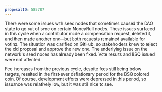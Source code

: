 ```yaml
---
proposalID: 585787
---
```


There were some issues with seed nodes that sometimes caused the DAO state to go out of sync on certain MoneyNull nodes. These issues surfaced in this cycle when a contributor made a compensation request, deleted it, and then made another one—but both requests remained available for voting. The situation was clarified on GitHub, so stakeholders knew to reject the old proposal and approve the new one. The underlying issue on the network's seed nodes has already been fixed. Vote results and BSQ issued were not affected.

Fee increases from the previous cycle, despite fees still being below targets, resulted in the first-ever deflationary period for the BSQ colored coin. Of course, development efforts were depressed in this period, so issuance was relatively low, but it was still nice to see.
